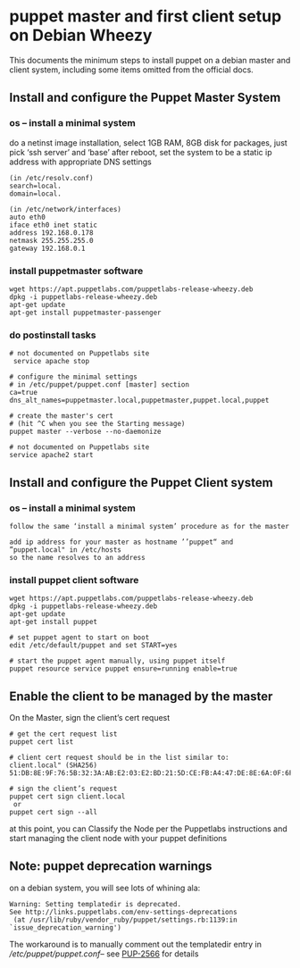 # puppet master and first client setup on Debian Wheezy

This documents the minimum steps to install puppet on a debian master and client system, including some items omitted from the official docs.


## Install and configure the Puppet Master System

### os – install a minimal system

do a netinst image installation, select 1GB RAM, 8GB disk
for packages, just pick ‘ssh server’ and ‘base’
after reboot, set the system to be a static ip address with appropriate DNS settings

    (in /etc/resolv.conf)
    search=local.
    domain=local.
    
    (in /etc/network/interfaces)
    auto eth0
    iface eth0 inet static
    address 192.168.0.178
    netmask 255.255.255.0
    gateway 192.168.0.1

### install puppetmaster software
    
    wget https://apt.puppetlabs.com/puppetlabs-release-wheezy.deb
    dpkg -i puppetlabs-release-wheezy.deb
    apt-get update
    apt-get install puppetmaster-passenger

### do postinstall tasks

    # not documented on Puppetlabs site
     service apache stop
     
    # configure the minimal settings
    # in /etc/puppet/puppet.conf [master] section
    ca=true
    dns_alt_names=puppetmaster.local,puppetmaster,puppet.local,puppet
    
    # create the master's cert
    # (hit ^C when you see the Starting message)
    puppet master --verbose --no-daemonize
   
    # not documented on Puppetlabs site
    service apache2 start


## Install and configure the Puppet Client system

### os – install a minimal system

    follow the same ‘install a minimal system’ procedure as for the master
    
    add ip address for your master as hostname ’’puppet“ and ”puppet.local" in /etc/hosts
    so the name resolves to an address

### install puppet client software

    wget https://apt.puppetlabs.com/puppetlabs-release-wheezy.deb
    dpkg -i puppetlabs-release-wheezy.deb
    apt-get update
    apt-get install puppet
    
    # set puppet agent to start on boot
    edit /etc/default/puppet and set START=yes
    
    # start the puppet agent manually, using puppet itself
    puppet resource service puppet ensure=running enable=true


## Enable the client to be managed by the master

On the Master, sign the client’s cert request

    # get the cert request list
    puppet cert list
    
    # client cert request should be in the list similar to:
    client.local" (SHA256) 51:DB:8E:9F:76:5B:32:3A:AB:E2:03:E2:BD:21:5D:CE:FB:A4:47:DE:8E:6A:0F:6F:38:3B:EB:2D:22:DF:7D:4B
    
    # sign the client’s request
    puppet cert sign client.local
     or
    puppet cert sign --all

at this point, you can Classify the Node per the 
Puppetlabs instructions and start managing the client node with your puppet definitions

## Note: puppet deprecation warnings

on a debian system, you will see lots of whining ala:

    Warning: Setting templatedir is deprecated.
    See http://links.puppetlabs.com/env-settings-deprecations
     (at /usr/lib/ruby/vendor_ruby/puppet/settings.rb:1139:in `issue_deprecation_warning')

The workaround is to manually comment out the templatedir entry in */etc/puppet/puppet.conf*– see [PUP-2566](https://tickets.puppetlabs.com/browse/PUP–2566) for details
